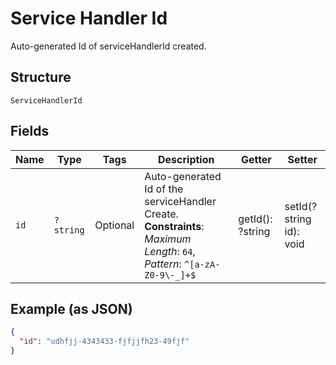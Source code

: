 
# Service Handler Id

Auto-generated Id of serviceHandlerId created.

## Structure

`ServiceHandlerId`

## Fields

| Name | Type | Tags | Description | Getter | Setter |
|  --- | --- | --- | --- | --- | --- |
| `id` | `?string` | Optional | Auto-generated Id of the serviceHandler Create.<br>**Constraints**: *Maximum Length*: `64`, *Pattern*: `^[a-zA-Z0-9\-_]+$` | getId(): ?string | setId(?string id): void |

## Example (as JSON)

```json
{
  "id": "udhfjj-4343433-fjfjjfh23-49fjf"
}
```

